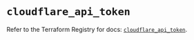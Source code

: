 # `cloudflare_api_token`

Refer to the Terraform Registry for docs: [`cloudflare_api_token`](https://registry.terraform.io/providers/cloudflare/cloudflare/4.44.0/docs/resources/api_token).
